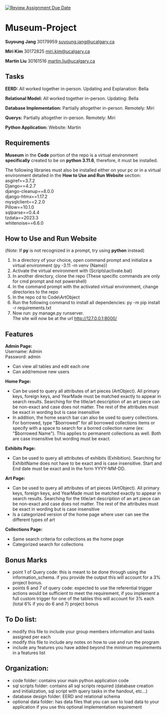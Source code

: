 [![Review Assignment Due Date](https://classroom.github.com/assets/deadline-readme-button-24ddc0f5d75046c5622901739e7c5dd533143b0c8e959d652212380cedb1ea36.svg)](https://classroom.github.com/a/oWm-EAsM)
# Museum-Project
**Suyoung Jang**  30179959  suyoung.jang@ucalgary.ca

**Miri Kim**      30172825  miri.kim@ucalgary.ca 

**Martin Liu**    30161516  martin.liu@ucalgary.ca

## Tasks
**EERD:** All worked together in-person. Updating and Explanation: Bella

**Relational Model:** All worked together in-person. Updating: Bella

**Database Implementation:** Partially altogether in-person. Remotely: Miri

**Querys:** Partially altogether in-person. Remotely: Miri

**Python Application:** Website: Martin

## Requirements
**Museum** in the **Code** portion of the repo is a virtual environment **specifically** created to be on **python 3.11.6**, therefore, it must be installed.

The following libraries must also be installed either on your pc or in a virtual environment detailed in the **How to Use and Run Website** section:\
asgiref==3.7.2\
Django==4.2.7\
django-cleanup==8.0.0\
django-htmx==1.17.2\
mysqlclient==2.2.0\
Pillow==10.1.0\
sqlparse==0.4.4\
tzdata==2023.3\
whitenoise==6.6.0

##  How to Use and Run Website 
(*Note:* If **py** is not recognized in a prompt, try using **python** instead)
1) In a directory of your choice, open command prompt and initialize a virtual environment (py -3.11 -m venv {Name})
2) Activate the virtual environment with (Scripts\activate.bat)
3) In another directory, clone the repo (These specific commands are only for cmd prompt and not powershell)
4) In the command prompt with the activated virtual environment, change directories to the repo
5) In the repo cd to Code\ArtObject
6) Run the following command to install all dependencies: py -m pip install -r requirements.txt  
7) Now run: py manage.py runserver.\
   The site will now be at the url http://127.0.0.1:8000/ 

## Features
**Admin Page:**\
  Username: Admin\
  Password: admin

  - Can view all tables and edit each one
  - Can add/remove new users

**Home Page:**
  - Can be used to query all attributes of art pieces (ArtObject). All primary keys, foreign keys, and YearMade must be matched exactly to appear in search results. Searching for the title/art description of an art piece can be non-exact and case does not matter. The rest of the attributes must be exact in wording but is case insensitive
  - In addition, the home search bar can also be used to query collections. For borrowed, type "$borrowed" for all borrowed collections items or specify with a space to search for a borred collection name (ex: "$borrowed Name"). This applies to permanent collections as well. Both are case insensitive but wording must be exact.

**Exhibits Page:**
  - Can be used to query all attributes of exhibits (Exhibition). Searching for ExhibitName does not have to be exact and is case insensitive. Start and End date must be exact and in the form YYYY-MM-DD.

**Art Page:**
  - Can be used to query all attributes of art pieces (ArtObject). All primary keys, foreign keys, and YearMade must be matched exactly to appear in search results. Searching for the title/art description of an art piece can be non-exact and case does not matter. The rest of the attributes must be exact in wording but is case insensitive
  - Is a categorized version of the home page where user can see the different types of art

**Collections Page:**
  - Same search criteria for collections as the home page
  - Categorized search for collections

## Bonus Marks
- point 1 of Query code: this is meant to be done through using the information_schema. if you provide the output this will account for a 3% project bonus.
- points 6 and 7 of query code: expected to use the referential trigger actions would be sufficient to meet the requirement, if you implement a full custom trigger for one of the tables this will account for 3% each (total 6% if you do 6 and 7) project bonus

## To Do list:
- modify this file to include your group members information and tasks assigned per each
- modify this file to include any notes on how to use and run the program
- include any features you have added beyond the minimum requirements in a features list

## Organization:
- code folder: contains your main python application code
- sql scripts folder: contains all sql scripts required (database creation and initialization, sql script with query tasks in the handout, etc...)
- database design folder: EERD and relational schema
- optional data folder: has data files that you can sue to load data to your application if you use this optional implementation requirement
